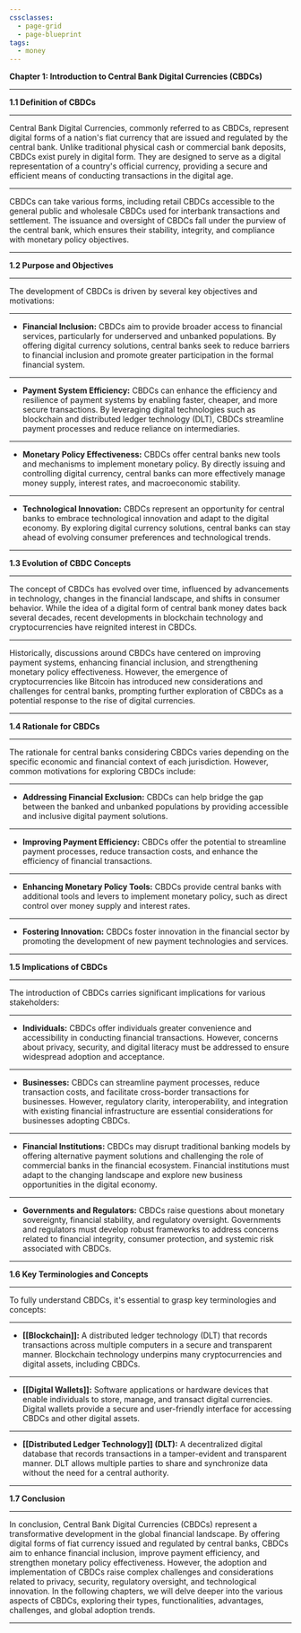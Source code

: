 ```yaml
---
cssclasses:
  - page-grid
  - page-blueprint
tags:
  - money
---
```



**Chapter 1: Introduction to Central Bank Digital Currencies (CBDCs)**

---

**1.1 Definition of CBDCs**

---

Central Bank Digital Currencies, commonly referred to as CBDCs, represent digital forms of a nation's fiat currency that are issued and regulated by the central bank. Unlike traditional physical cash or commercial bank deposits, CBDCs exist purely in digital form. They are designed to serve as a digital representation of a country's official currency, providing a secure and efficient means of conducting transactions in the digital age.

----

CBDCs can take various forms, including retail CBDCs accessible to the general public and wholesale CBDCs used for interbank transactions and settlement. The issuance and oversight of CBDCs fall under the purview of the central bank, which ensures their stability, integrity, and compliance with monetary policy objectives.

---

**1.2 Purpose and Objectives**

---

The development of CBDCs is driven by several key objectives and motivations:

---

- **Financial Inclusion:** CBDCs aim to provide broader access to financial services, particularly for underserved and unbanked populations. By offering digital currency solutions, central banks seek to reduce barriers to financial inclusion and promote greater participation in the formal financial system.

---

- **Payment System Efficiency:** CBDCs can enhance the efficiency and resilience of payment systems by enabling faster, cheaper, and more secure transactions. By leveraging digital technologies such as blockchain and distributed ledger technology (DLT), CBDCs streamline payment processes and reduce reliance on intermediaries.

---

- **Monetary Policy Effectiveness:** CBDCs offer central banks new tools and mechanisms to implement monetary policy. By directly issuing and controlling digital currency, central banks can more effectively manage money supply, interest rates, and macroeconomic stability.

---

- **Technological Innovation:** CBDCs represent an opportunity for central banks to embrace technological innovation and adapt to the digital economy. By exploring digital currency solutions, central banks can stay ahead of evolving consumer preferences and technological trends.

---

**1.3 Evolution of CBDC Concepts**

---

The concept of CBDCs has evolved over time, influenced by advancements in technology, changes in the financial landscape, and shifts in consumer behavior. While the idea of a digital form of central bank money dates back several decades, recent developments in blockchain technology and cryptocurrencies have reignited interest in CBDCs.

---

Historically, discussions around CBDCs have centered on improving payment systems, enhancing financial inclusion, and strengthening monetary policy effectiveness. However, the emergence of cryptocurrencies like Bitcoin has introduced new considerations and challenges for central banks, prompting further exploration of CBDCs as a potential response to the rise of digital currencies.

---

**1.4 Rationale for CBDCs**

---

The rationale for central banks considering CBDCs varies depending on the specific economic and financial context of each jurisdiction. However, common motivations for exploring CBDCs include:

---

- **Addressing Financial Exclusion:** CBDCs can help bridge the gap between the banked and unbanked populations by providing accessible and inclusive digital payment solutions.

---

- **Improving Payment Efficiency:** CBDCs offer the potential to streamline payment processes, reduce transaction costs, and enhance the efficiency of financial transactions.

---

- **Enhancing Monetary Policy Tools:** CBDCs provide central banks with additional tools and levers to implement monetary policy, such as direct control over money supply and interest rates.

---

- **Fostering Innovation:** CBDCs foster innovation in the financial sector by promoting the development of new payment technologies and services.

---

**1.5 Implications of CBDCs**

---

The introduction of CBDCs carries significant implications for various stakeholders:

---

- **Individuals:** CBDCs offer individuals greater convenience and accessibility in conducting financial transactions. However, concerns about privacy, security, and digital literacy must be addressed to ensure widespread adoption and acceptance.

---

- **Businesses:** CBDCs can streamline payment processes, reduce transaction costs, and facilitate cross-border transactions for businesses. However, regulatory clarity, interoperability, and integration with existing financial infrastructure are essential considerations for businesses adopting CBDCs.

---

- **Financial Institutions:** CBDCs may disrupt traditional banking models by offering alternative payment solutions and challenging the role of commercial banks in the financial ecosystem. Financial institutions must adapt to the changing landscape and explore new business opportunities in the digital economy.

---

- **Governments and Regulators:** CBDCs raise questions about monetary sovereignty, financial stability, and regulatory oversight. Governments and regulators must develop robust frameworks to address concerns related to financial integrity, consumer protection, and systemic risk associated with CBDCs.

---

**1.6 Key Terminologies and Concepts**

---

To fully understand CBDCs, it's essential to grasp key terminologies and concepts:

---

- **[[Blockchain]]:** A distributed ledger technology (DLT) that records transactions across multiple computers in a secure and transparent manner. Blockchain technology underpins many cryptocurrencies and digital assets, including CBDCs.

---

- **[[Digital Wallets]]:** Software applications or hardware devices that enable individuals to store, manage, and transact digital currencies. Digital wallets provide a secure and user-friendly interface for accessing CBDCs and other digital assets.

---

- **[[Distributed Ledger Technology]] (DLT):** A decentralized digital database that records transactions in a tamper-evident and transparent manner. DLT allows multiple parties to share and synchronize data without the need for a central authority.

---

**1.7 Conclusion**

---

In conclusion, Central Bank Digital Currencies (CBDCs) represent a transformative development in the global financial landscape. By offering digital forms of fiat currency issued and regulated by central banks, CBDCs aim to enhance financial inclusion, improve payment efficiency, and strengthen monetary policy effectiveness. However, the adoption and implementation of CBDCs raise complex challenges and considerations related to privacy, security, regulatory oversight, and technological innovation. In the following chapters, we will delve deeper into the various aspects of CBDCs, exploring their types, functionalities, advantages, challenges, and global adoption trends.

---